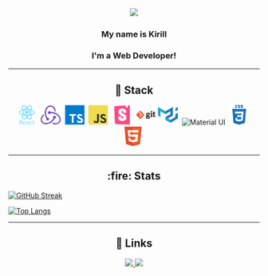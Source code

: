 <div id="header" align="center">
  <img src="https://media.giphy.com/media/v1.Y2lkPTc5MGI3NjExbnBidTRhbHQ0dnd5c2VpejRpaGg0cDJuNGFlaWUxZGZjZm12M2hhdSZlcD12MV9pbnRlcm5hbF9naWZfYnlfaWQmY3Q9cw/BOOyywoZerTGp90YPN/giphy.gif" width="400"/>
</div>

<h3 align="center">My name is Kirill</h3>
<h3 align="center">I'm a Web Developer!</h3>

---

<h2 align="center">🦾 Stack</h2>
<div align="center">
  <img src="https://github.com/devicons/devicon/blob/master/icons/react/react-original-wordmark.svg" title="React" alt="React" width="40" height="40"/>&nbsp;
    <img src="https://github.com/devicons/devicon/blob/master/icons/redux/redux-original.svg" title="Redux" alt="Redux " width="40" height="40"/>&nbsp;
  <img src="https://github.com/devicons/devicon/blob/master/icons/typescript/typescript-plain.svg" title="Typescript" alt="typescript" width="40" height="40"/>&nbsp;
  <img src="https://github.com/devicons/devicon/blob/master/icons/javascript/javascript-original.svg" title="JavaScript" alt="JavaScript" width="40" height="40"/>&nbsp;
  <img src="https://raw.githubusercontent.com/devicons/devicon/6910f0503efdd315c8f9b858234310c06e04d9c0/icons/storybook/storybook-original.svg" title="StoryBook" alt="storybook" width="40" height="40"/>&nbsp;
 <img src="https://github.com/devicons/devicon/blob/master/icons/git/git-original-wordmark.svg" title="Git" **alt="Git" width="40" height="40"/>
  <img src="https://github.com/devicons/devicon/blob/master/icons/materialui/materialui-original.svg" title="Material UI" alt="Material UI" width="40" height="40"/>&nbsp;
<img src="https://static-00.iconduck.com/assets.00/brand-radix-ui-icon-1536x2048-78tvytqz.png" title="Material UI" alt="Material UI" width="40" height="40"/>&nbsp;
  <img src="https://github.com/devicons/devicon/blob/master/icons/css3/css3-plain-wordmark.svg"  title="CSS3" alt="CSS" width="40" height="40"/>&nbsp;
  <img src="https://github.com/devicons/devicon/blob/master/icons/html5/html5-original.svg" title="HTML5" alt="HTML" width="40" height="40"/>&nbsp;
</div>

   ---

  <h2 align="center">:fire: Stats</h2>
  <a href="https://git.io/streak-stats"><img src="https://github-readme-streak-stats.herokuapp.com?user=kirabortz&theme=github-dark-blue&border_radius=7&card_width=1000" alt="GitHub Streak" /></a>

[![Top Langs](https://github-readme-stats.vercel.app/api/top-langs/?username=kirabortz&layout=compact&card_width=1000&theme=vision-friendly-dark)](https://github.com/anuraghazra/github-readme-stats)

---

 <h2 align="center">🔗 Links</h2>
<div id="badges" align="center">
   <a href="https://t.me/BladeDancer69">
  <img src='https://img.shields.io/badge/Telegram-deepskyblue?logo=telegram&logoColor=darkblue&style=for-the-badge' />
   </a>
   <a href="https://vk.com/bladedancer">
   <img src='https://img.shields.io/badge/vk-deepskyblue?logo=vk&logoColor=darkblue&style=for-the-badge' />
   </a>
   </div>
